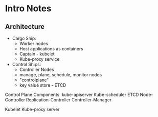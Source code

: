# Intro Notes

## Architecture

 - Cargo Ship:
    - Worker nodes
    - Host applications as containers
    - Captain - kubelet
    - Kube-proxy service
 - Control Ships:
    - Controller Nodes
    - manage, plane, schedule, monitor nodes
    - "controlplane"
    - key value store - ETCD

Control Plane Components:
    kube-apiserver
    Kube-scheduler
    ETCD
    Node-Controller
    Replication-Controller
    Controller-Manager

Kubelet
Kube-proxy server

